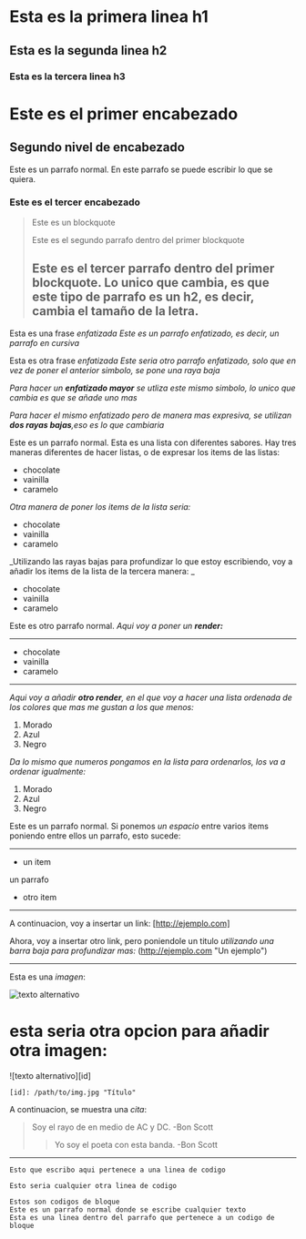 # Esta es la primera linea h1

## Esta es la segunda linea h2

### Esta es la tercera linea h3

Este es el primer encabezado
=============================
Segundo nivel de encabezado
----------------------------

Este es un parrafo normal. En este parrafo se puede escribir lo que se quiera.

### Este es el tercer encabezado

> Este es un blockquote
>
> Este es el segundo parrafo dentro del primer blockquote
>
>## Este es el tercer parrafo dentro del primer blockquote. Lo unico que cambia, es que este tipo de parrafo es un h2, es decir, cambia el tamaño de la letra.

Esta es una frase *enfatizada*
*Este es un parrafo enfatizado, es decir, un parrafo en cursiva*

Esta es otra frase _enfatizada_
_Este seria otro parrafo enfatizado, solo que en vez de poner el anterior simbolo, se pone una raya baja_

*Para hacer un **enfatizado mayor** se utliza este mismo simbolo, lo unico que cambia es que se añade uno mas*

_Para hacer el mismo enfatizado pero de manera mas expresiva, se utilizan __dos rayas bajas__,eso es lo que cambiaria_

Este es un parrafo normal. Esta es una lista con diferentes sabores. Hay tres maneras diferentes de hacer listas, o de expresar los items de las listas:
+ chocolate
+ vainilla
+ caramelo

*Otra manera de poner los items de la lista seria:*
- chocolate
- vainilla
- caramelo

_Utilizando las rayas bajas para profundizar lo que estoy escribiendo, voy a añadir los items de la lista de la tercera manera: _
* chocolate
* vainilla
* caramelo

Este es otro parrafo normal. _Aqui voy a poner un __render:___

---
- chocolate
- vainilla
- caramelo
---

_Aqui voy a añadir **otro render**, en el que voy a hacer una lista ordenada de los colores que mas me gustan a los que menos:_
1. Morado
1. Azul
1. Negro

_Da lo mismo que numeros pongamos en la lista para ordenarlos, los va a ordenar igualmente:_
1. Morado
2. Azul
3. Negro

Este es un parrafo normal. Si ponemos _un espacio_ entre varios items poniendo entre ellos un parrafo, esto sucede:

___
* un item

un parrafo

* otro item
___

A continuacion, voy a insertar un link: [http://ejemplo.com]

Ahora, voy a insertar otro link, pero poniendole un titulo _utilizando una barra baja para profundizar mas:_ (http://ejemplo.com "Un ejemplo")

***

Esta es una *imagen*:

![texto alternativo](/path/to/img.jpg "Título")

# esta seria otra opcion para añadir otra imagen:

![texto alternativo][id]

    [id]: /path/to/img.jpg "Título"

A continuacion, se muestra una *cita*:
> Soy el rayo de en medio de AC y DC. -Bon Scott
>>Yo soy el poeta con esta banda. -Bon Scott

***

`Esto que escribo aqui pertenece a una linea de codigo`

`Esto seria cualquier otra linea de codigo`

~~~
Estos son codigos de bloque
Este es un parrafo normal donde se escribe cualquier texto
Esta es una linea dentro del parrafo que pertenece a un codigo de bloque
~~~